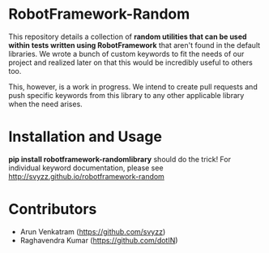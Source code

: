 RobotFramework-Random
=====================
This repository details a collection of **random utilities that can be used within tests written using RobotFramework** that aren't found in the default libraries. We wrote a bunch of custom keywords to fit the needs of our project and realized later on that this would be incredibly useful to others too.

This, however, is a work in progress. We intend to create pull requests and push specific keywords from this library to any other applicable library when the need arises.

Installation and Usage
======================
**pip install robotframework-randomlibrary** should do the trick!
For individual keyword documentation, please see http://svyzz.github.io/robotframework-random

Contributors
============
* Arun Venkatram (https://github.com/svyzz)
* Raghavendra Kumar (https://github.com/dotIN)

